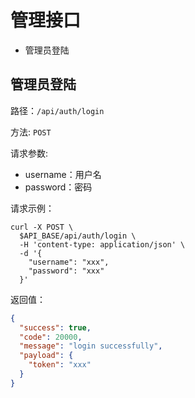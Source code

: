 # 管理接口

* 管理员登陆

## 管理员登陆

路径：`/api/auth/login`

方法: `POST`

请求参数:

* username：用户名
* password：密码

请求示例：

```shell
curl -X POST \
  $API_BASE/api/auth/login \
  -H 'content-type: application/json' \
  -d '{
    "username": "xxx",
    "password": "xxx"
  }'
```

返回值：

```json
{
  "success": true,
  "code": 20000,
  "message": "login successfully",
  "payload": {
    "token": "xxx"
  }
}
```
